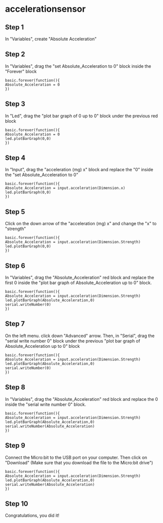 # accelerationsensor

## Step 1
In "Variables", create "Absolute Acceleration"
 
## Step 2
In "Variables", drag the "set Absolute_Acceleration to 0" block inside the "Forever" block
```blocks
basic.forever(function(){
Absolute_Acceleration = 0
})
```
 
## Step 3
In "Led", drag the "plot bar graph of 0 up to 0" block under the previous red block
```blocks
basic.forever(function(){
Absolute_Acceleration = 0
led.plotBarGraph(0,0)
})
```
 
## Step 4
In "Input", drag the "acceleration (mg) x" block and replace the "0" inside the "set Absolute_Acceleration to 0"
```blocks
basic.forever(function(){
Absolute_Acceleration = input.acceleration(Dimension.x)
led.plotBarGraph(0,0)
})
```
 
 ## Step 5
Click on the down arrow of the "acceleration (mg) x" and change the "x" to "strength"
```blocks
basic.forever(function(){
Absolute_Acceleration = input.acceleration(Dimension.Strength)
led.plotBarGraph(0,0)
})
```

## Step 6
In "Variables", drag the "Absolute_Acceleration" red block and replace the first 0 inside the "plot bar graph of Absolute_Acceleration up to 0" block.
```blocks
basic.forever(function(){
Absolute_Acceleration = input.acceleration(Dimension.Strength)
led.plotBarGraph(Absolute_Acceleration,0)
serial.writeNumber(0)
})
```

## Step 7
On the left menu. click down "Advanced" arrow. Then, in "Serial", drag the "serial write number 0" block under the previous "plot bar graph of Absolute_Acceleration up to 0" block
```blocks
basic.forever(function(){
Absolute_Acceleration = input.acceleration(Dimension.Strength)
led.plotBarGraph(Absolute_Acceleration,0)
serial.writeNumber(0)
})
```
 
## Step 8
In "Variables", drag the "Absolute_Acceleration" red block and replace the 0 inside the "serial write number 0" block.
```blocks
basic.forever(function(){
Absolute_Acceleration = input.acceleration(Dimension.Strength)
led.plotBarGraph(Absolute_Acceleration,0)
serial.writeNumber(Absolute_Acceleration)
})
```
 
## Step 9
Connect the Micro:bit to the USB port on your computer. Then click on "Download" (Make sure that you download the file to the Micro:bit drive")
```blocks
basic.forever(function(){
Absolute_Acceleration = input.acceleration(Dimension.Strength)
led.plotBarGraph(Absolute_Acceleration,0)
serial.writeNumber(Absolute_Acceleration)
})
```
 
## Step 10

Congratulations, you did it!

<script src="https://makecode.com/gh-pages-embed.js"></script><script>makeCodeRender("{{ site.makecode.home_url }}", "{{ site.github.owner_name }}/{{ site.github.repository_name }}");</script>
